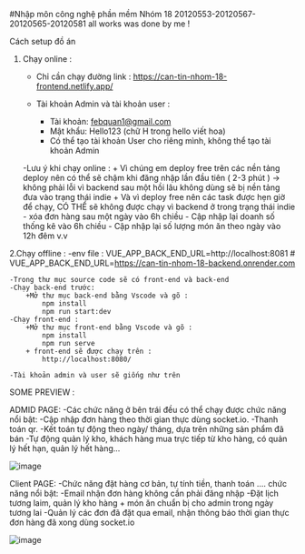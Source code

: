 #Nhập môn công nghệ phần mềm
Nhóm 18
20120553-20120567-20120565-20120581
all works was done by me ! 

Cách setup đồ án

1. Chạy online :
	- Chỉ cần chạy đường link : https://can-tin-nhom-18-frontend.netlify.app/
	- Tài khoản Admin và tài khoản user :

		+ Tài khoản: febquan1@gmail.com
		+ Mật khẩu: Hello123
			(chữ H trong hello viết hoa)
		+ Có thể tạo tài khoản User cho riêng mình, không thể tạo tài khoản Admin

	-Lưu ý khi chạy online :
		+ Vì chúng em deploy free trên các nền tảng deploy nên có thể sẽ chậm khi đăng nhập lần đầu tiên ( 2-3 phút ) -> không phải lỗi
			vì backend sau một hồi lâu không dùng sẽ bị nền tảng đưa vào trạng thái indie
		+ Và vì deploy free nên các task được hẹn giờ để chạy, CÓ THỂ sẽ không được chạy vì backend ở trong trạng thái indie
			- xóa đơn hàng sau một ngày vào 6h chiều
			- Cập nhập lại doanh số thống kê vào 6h chiều
			- Cập nhập lại số lượng món ăn theo ngày vào 12h đêm
			v.v

2.Chạy offline :
	-env file :
		VUE_APP_BACK_END_URL=http://localhost:8081
		# VUE_APP_BACK_END_URL=https://can-tin-nhom-18-backend.onrender.com
		
	-Trong thư mục source code sẽ có front-end và back-end
	-Chạy back-end trước:
		+Mở thư mục back-end bằng Vscode và gõ :
			npm install
			npm run start:dev
	-Chạy front-end :
		+Mở thư mục front-end bằng Vscode và gõ :
			npm install
			npm run serve
		+ front-end sẽ được chạy trên :
			http://localhost:8080/

	-Tài khoản admin và user sẽ giống như trên


SOME PREVIEW :

ADMID PAGE: 
-Các chức năng ở bên trái đều có thể chạy được 
chức năng nổi bật:
	-Cập nhập đơn hàng theo thời gian thực dùng socket.io.
	-Thanh toán qr.
	-Kết toán tự động theo ngày/ tháng, dựa trên những sản phẩm đã bán
	-Tự động quản lý kho, khách hàng mua trực tiếp từ kho hàng, có quản lý hết hạn, quản lý hết hàng...
	
![image](https://user-images.githubusercontent.com/77763474/230498608-479a92a3-70d0-4a13-b494-5f7e8bb217f6.png)


Client PAGE:
-Chức năng đặt hàng cơ bản, tự tính tiền, thanh toán ....
chức năng nổi bật:
	-Email nhận đơn hàng không cần phải đăng nhập
	-Đặt lịch tương laim, quản lý kho hàng + món ăn chuẩn bị cho admin trong ngày tương lai
	-Quản lý các đơn đã đặt qua email, nhận thông báo thời gian thực đơn hàng đã xong dùng socket.io

![image](https://user-images.githubusercontent.com/77763474/230500024-8a4f06a9-18ed-4722-843f-1fbe28ea5dab.png)
